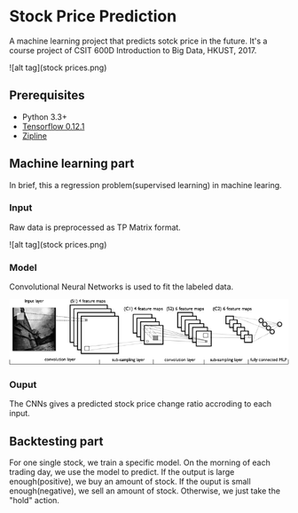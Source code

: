 # Stock Price Prediction

A machine learning project that predicts sotck price in the future.
It's a course project of CSIT 600D Introduction to Big Data, HKUST, 2017.

![alt tag](stock prices.png)

## Prerequisites
- Python 3.3+
- [Tensorflow 0.12.1](https://github.com/tensorflow/tensorflow/tree/r0.12)
- [Zipline](https://github.com/quantopian/zipline)

## Machine learning part

In brief, this a regression problem(supervised learning) in machine learing.

### Input

Raw data is preprocessed as TP Matrix format.

![alt tag](stock prices.png)

### Model

Convolutional Neural Networks is used to fit the labeled data.

![alt tag](CNNs.png)

### Ouput

The CNNs gives a predicted stock price change ratio accroding to each input.

## Backtesting part

For one single stock, we train a specific model.
On the morning of each trading day, we use the model to predict. If the output is large enough(positive), we buy an amount of stock. If the ouput is small enough(negative), we sell an amount of stock. Otherwise, we just take the "hold" action.